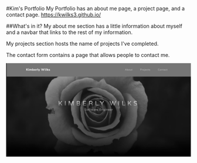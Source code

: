 #Kim's Portfolio
My Portfolio has an about me page, a project page, and a contact page.
https://kwilks3.github.io/

##What's in it?
My about me section has a little information about myself and a navbar that links to the rest of my information.

My projects section hosts the name of projects I've completed.

The contact form contains a page that allows people to contact me.

<img src = "./img/Shot.png">
